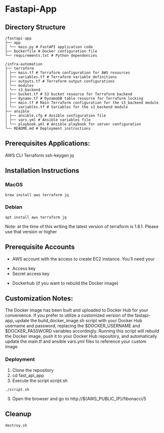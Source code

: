 # Fastapi-App

## Directory Structure
```
/fastapi-app
├── app
│ └── main.py # FastAPI application code
├── Dockerfile # Docker configuration file
└── requirements.txt # Python dependencies

/infra-automation
├── terraform
│ ├── main.tf # Terraform configuration for AWS resources
│ ├── variables.tf # Terraform variable definitions
│ ├── outputs.tf # Terraform output configurations
│ └── modules
│ └── s3_backend
│ ├── bucket.tf # S3 bucket resource for Terraform backend
│ ├── dynamo.tf # DynamoDB table resource for Terraform locking
│ ├── main.tf # Main Terraform configuration for the s3_backend module
│ └── variables.tf # Variables for the s3_backend module
├── ansible
│ ├── ansible.cfg # Ansible configuration file
│ ├── vars.yml # Ansible variables file
│ └── playbook.yml # Ansible playbook for server configuration
└── README.md # Deployment instructions

```

## Prerequisites Applications:
AWS CLI
Terraform
ssh-keygen
jq

## Installation Instructions
### MacOS
```
brew install aws terraform jq
```
### Debian
```
apt install aws terraform jq
```

Note: at the time of this writing the latest version of terraform is 1.8.1.  Please use that version or higher

## Prerequisite Accounts
* AWS account with the access to create EC2 instance.
You'll need your
- Access key
- Secret access key

* Dockerhub (if you want to rebuild the Docker image)


## Customization Notes:
The Docker image has been built and uploaded to Docker Hub for your convenience. If you prefer to utilize a customized version of the fastapi-app, update the build_docker_image.sh script with your Docker Hub username and password, replacing the $DOCKER_USERNAME and $DOCKER_PASSWORD variables accordingly. Running this script will rebuild the Docker image, push it to your Docker Hub repository, and automatically update the main.tf and ansible vars.yml files to reference your custom image.


### Deployment
1. Clone the repository
2. cd fast_api_app
3. Execute the script script.sh
```
./script.sh
```

3. Open the browser and go to http://${AWS_PUBLIC_IP}/fibonacci/5


## Cleanup
```
destroy.sh
```
